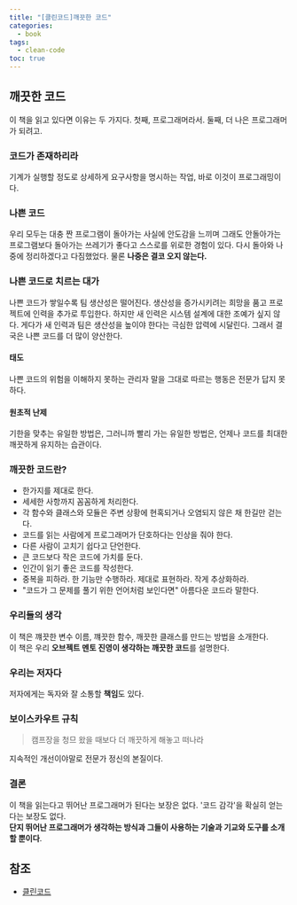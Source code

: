```yaml
---
title: "[클린코드]깨끗한 코드"
categories:
  - book
tags:
  - clean-code
toc: true
---
```


## 깨끗한 코드

이 책을 읽고 있다면 이유는 두 가지다. 첫째, 프로그래머라서. 둘째, 더 나은 프로그래머가 되려고.

### 코드가 존재하리라

기계가 실행할 정도로 상세하게 요구사항을 명시하는 작업, 바로 이것이 프로그래밍이다.

### 나쁜 코드

우리 모두는 대충 짠 프로그램이 돌아가는 사실에 안도감을 느끼며 그래도 안돌아가는 프로그램보다 돌아가는 쓰레기가 좋다고 스스로를 위로한
경험이 있다. 다시 돌아와 나중에 정리하겠다고 다짐했었다. 물론 **나중은 결코 오지 않는다.**

### 나쁜 코드로 치르는 대가

나쁜 코드가 쌓일수록 팀 생산성은 떨어진다.
생산성을 증가시키려는 희망을 품고 프로젝트에 인력을 추가로 투입한다.
하지만 새 인력은 시스템 설계에 대한 조예가 싶지 않다. 게다가 새 인력과 팀은 생산성을 높이야 한다는 극심한 압력에 시달린다.
그래서 결국은 나쁜 코드를 더 많이 양산한다.

#### 태도

나쁜 코드의 위험을 이해하지 못하는 관리자 말을 그대로 따르는 행동은 전문가 답지 못하다.

#### 원초적 난제

기한을 맞추는 유일한 방법은, 그러니까 빨리 가는 유일한 방법은, 언제나 코드를 최대한 깨끗하게 유지하는 습관이다.

### 깨끗한 코드란?

- 한가지를 제대로 한다.
- 세세한 사항까지 꼼꼼하게 처리한다.
- 각 함수와 클래스와 모듈은 주변 상황에 현혹되거나 오염되지 않은 채 한길만 걷는다.
- 코드를 읽는 사람에게 프로그래머가 단호하다는 인상을 줘야 한다.
- 다른 사람이 고치기 쉽다고 단언한다.
- 큰 코드보다 작은 코드에 가치를 둔다.
- 인간이 읽기 좋은 코드를 작성한다.
- 중복을 피하라. 한 기능만 수행하라. 제대로 표현하라. 작게 추상화하라.
- "코드가 그 문제를 풀기 위한 언어처럼 보인다면" 아름다운 코드라 말한다.

### 우리들의 생각

이 책은 꺠끗한 변수 이름, 꺠끗한 함수, 깨끗한 클래스를 만드는 방법을 소개한다.  
이 책은 우리 **오브젝트 멘토 진영이 생각하는 깨끗한 코드**를 설명한다.

### 우리는 저자다

저자에게는 독자와 잘 소통할 **책임**도 있다.

### 보이스카우트 규칙

> 캠프장을 청므 왔을 때보다 더 깨끗하게 해놓고 떠나라


지속적인 개선이야말로 전문가 정신의 본질이다.

### 결론

이 책을 읽는다고 뛰어난 프로그래머가 된다는 보장은 없다. '코드 감각'을 확실히 얻는다는 보장도 없다.  
**단지 뛰어난 프로그래머가 생각하는 방식과 그들이 사용하는 기술과 기교와 도구를 소개할 뿐이다**.

## 참조

- [클린코드](http://www.yes24.com/Product/Goods/11681152)